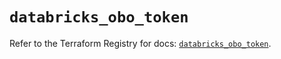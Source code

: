 # `databricks_obo_token`

Refer to the Terraform Registry for docs: [`databricks_obo_token`](https://registry.terraform.io/providers/databricks/databricks/1.51.0/docs/resources/obo_token).
